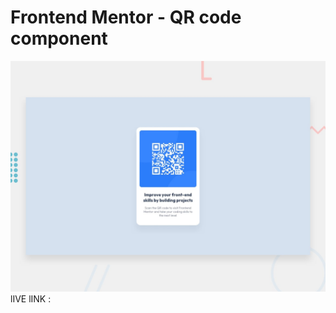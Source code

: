 # Frontend Mentor - QR code component

![Design preview for the QR code component coding challenge](./preview.jpg)
lIVE lINK : 






